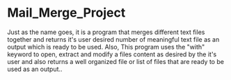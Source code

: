 # Mail_Merge_Project
Just as the name goes, it is a program that merges different text files together and returns it's user desired number of meaningful text file as an output which is ready to be used.
Also, This program uses the "with" keyword to open, extract and modify a files content as desired by the it's user and also returns a well organized file or list of files that are ready to be used as an output..
